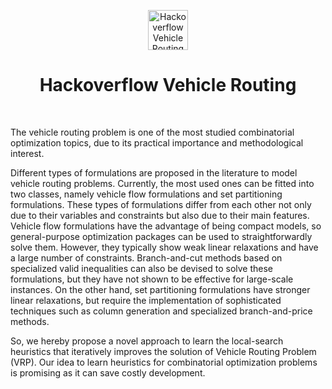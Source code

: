 <p align="center">
  <a href="https://github.com/Nilesh-Aditya/HackOverflow_VehicleRouting">
    <img width="64" height="64" alt="Hackoverflow Vehicle Routing" src="https://www.researchgate.net/profile/Simon-Tamayo-Giraldo/publication/324690557/figure/fig1/AS:618419355389958@1524454072617/Optimization-results-with-the-classical-VRP.png" />
  </a>
</p>
<h1 align="center">Hackoverflow Vehicle Routing</h1>
<p align="center"><br /></p>

The vehicle routing problem is one of the most studied combinatorial optimization topics, due to its practical importance and methodological interest.


Different types of formulations are proposed in the literature to model vehicle routing problems. Currently, the most used ones can be fitted into two classes, namely vehicle flow formulations and set partitioning formulations. These types of formulations differ from each other not only due to their variables and constraints but also due to their main features. Vehicle flow formulations have the advantage of being compact models, so general-purpose optimization packages can be used to straightforwardly solve them. However, they typically show weak linear relaxations and have a large number of constraints. Branch-and-cut methods based on specialized valid inequalities can also be devised to solve these formulations, but they have not shown to be effective for large-scale instances. On the other hand, set partitioning formulations have stronger linear relaxations, but require the implementation of sophisticated techniques such as column generation and specialized branch-and-price methods.

So, we hereby propose a novel approach to learn the local-search heuristics that iteratively improves the solution of Vehicle Routing Problem (VRP). Our idea to learn heuristics for combinatorial optimization problems is promising as it can save costly development.



